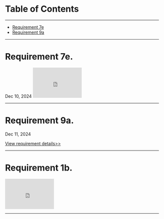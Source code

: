 <h1>Table of Contents</h1>

<hr>
<!--
<h3>Not Signed off</h3>
<ul>
<li><a href="zephyrcarter.github.io/#7e">Requirement 7e</a></li>
<li><a href="zephyrcarter.github.io/#9a">Requirement 9a</a></li>
</ul>

<hr>
<h3>Signed off</h3> -->
<ul>
<li><a href="zephyrcarter.github.io/#7e">Requirement 7e</a></li>
<li><a href="zephyrcarter.github.io/#9a">Requirement 9a</a></li>
</ul>

<hr>

<div id="7e"><h1>Requirement 7e.</h1></div> Dec 10, 2024

<iframe width="160" height="99" src="https://youtube.com/embed/NGBXSDnoHG8" title="YouTube video player" frameborder="0" allow="accelerometer; autoplay; picture-in-picture; web-share" allowfullscreen></iframe>

<hr>

<div id="9a"><h1>Requirement 9a.</h1></div> Dec 11, 2024

[View requirement details>>](zephyrcarter.github.io/9a)

<hr>

<div id="1b"><h1>Requirement 1b.</h1></div> 

<iframe width="160" height="99" src="https://youtube.com/embed/906f9e_CGfg&t=1163s" title="YouTube video player" frameborder="0" allow="accelerometer; autoplay; picture-in-picture; web-share" allowfullscreen></iframe>

<hr>
